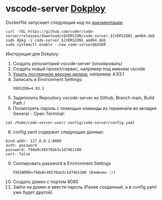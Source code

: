 # vscode-server [Dokploy](https://dokploy.com/)

Dockerfile запускает следующий код по [документации](https://coder.com/docs/code-server/install)
```
curl -fOL https://github.com/coder/code-server/releases/download/v$VERSION/code-server_${VERSION}_amd64.deb
sudo dpkg -i code-server_${VERSION}_amd64.deb
sudo systemctl enable --now code-server@$USER
```
Инструкция для Dokploy:

1. Создать репозиторий vscode-server (клонировать)
2. Создать новый проект/сервис, например под именем vscode
3. [Узнать последнюю версию релиза](https://github.com/coder/code-server), например 4.93.1
4. Записать в Environment Settings:
   ```
   VERSION=4.93.1
   ```
6. Задеплоить Repository vscode-server из Github, Branch main, Build Path /
7. Посмотреть пароль с помощью команды из терминала во вкладке General - Open Terminal:
   
```
cat /home/code-server-user/.config/code-server/config.yaml
```
8. config.yaml содержит следующие данные:
    
```
bind-addr: 127.0.0.1:8080
auth: password
password: f9de8c48570ab3c1d7461100
cert: false
```
9. Скопировать password в Environment Settings
   ```
   PASSWORD=f9de8c48570ab3c1d7461100 (Изменен :))
   ```
10. Создать домен с портом 8080
11. Зайти на домен и ввести пароль (Ранее созданный, а в config.yaml уже будет другой). 
